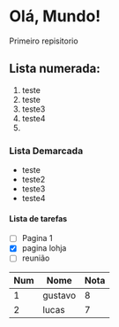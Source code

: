 # Olá, Mundo!

 Primeiro repisitorio
 
 ## Lista numerada:
 
 1. teste
 2. teste
 3. teste3
 4. teste4
 5. 

### Lista Demarcada

* teste
* teste2
* teste3
* teste4

#### Lista de tarefas

- [ ] Pagina 1
- [x] pagina lohja
- [ ] reunião

Num | Nome | Nota
---|---|---
1|gustavo|8
2|lucas|7

